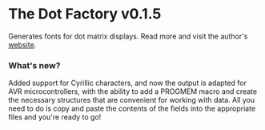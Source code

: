 # The Dot Factory v0.1.5
Generates fonts for dot matrix displays. Read more and visit the author's [website](http://www.eran.io/the-dot-factory-an-lcd-font-and-image-generator/).

### What's new?
Added support for Cyrillic characters, and now the output is adapted for AVR microcontrollers, with the ability to add a PROGMEM macro and create the necessary structures that are convenient for working with data. All you need to do is copy and paste the contents of the fields into the appropriate files and you're ready to go!
